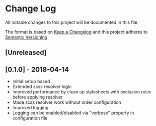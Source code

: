 # Change Log

All notable changes to this project will be documented in this file.

The format is based on [Keep a Changelog](http://keepachangelog.com/)
and this project adheres to [Semantic Versioning](http://semver.org/).

## [Unreleased]

## [0.1.0] - 2018-04-14
* Initial setup based
* Extended scss resolver logic
* Improved performance by clean up stylesheets with exclusion rules before applying resolver
* Made scss resolver work without order configuration
* Improved logging
* Logging can be enabled/disabled via "verbose" property in configuration file
